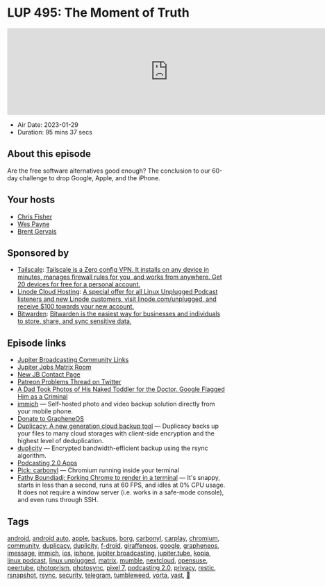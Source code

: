 # LUP 495: The Moment of Truth

<iframe src="https://player.fireside.fm/v2/RUkczH-V+hFBsloD-?theme=dark" width="740" height="200" frameborder="0" scrolling="no"></iframe>

* Air Date: 2023-01-29
* Duration: 95 mins 37 secs

## About this episode

Are the free software alternatives good enough? The conclusion to our 60-day challenge to drop Google, Apple, and the iPhone.

## Your hosts
* [Chris Fisher](https://linuxunplugged.com/hosts/chrislas)
* [Wes Payne](https://linuxunplugged.com/hosts/wes)
* [Brent Gervais](https://linuxunplugged.com/hosts/brent)

## Sponsored by

  * [Tailscale](http://tailscale.com/): [Tailscale is a Zero config VPN. It installs on any device in minutes, manages firewall rules for you, and works from anywhere. Get 20 devices for free for a personal account. ](http://tailscale.com/)
  * [Linode Cloud Hosting](https://linode.com/unplugged): [A special offer for all Linux Unplugged Podcast listeners and new Linode customers, visit linode.com/unplugged, and receive $100 towards your new account. ](https://linode.com/unplugged)
  * [Bitwarden](https://bitwarden.com/linux): [Bitwarden is the easiest way for businesses and individuals to store, share, and sync sensitive data.](https://bitwarden.com/linux)



## Episode links

  * [Jupiter Broadcasting Community Links](https://www.jupiterbroadcasting.com/community/ "Jupiter Broadcasting Community Links")
  * [Jupiter Jobs Matrix Room](http://bit.ly/jupiterjobs "Jupiter Jobs Matrix Room")
  * [New JB Contact Page](https://www.jupiterbroadcasting.com/contact/ "New JB Contact Page")
  * [Patreon Problems Thread on Twitter](https://twitter.com/parismartineau/status/1617914123135881217 "Patreon Problems Thread on Twitter")
  * [A Dad Took Photos of His Naked Toddler for the Doctor. Google Flagged Him as a Criminal](https://www.nytimes.com/2022/08/21/technology/google-surveillance-toddler-photo.html "A Dad Took Photos of His Naked Toddler for the Doctor. Google Flagged Him as a Criminal")
  * [immich](https://github.com/immich-app/immich "immich") — Self-hosted photo and video backup solution directly from your mobile phone.
  * [Donate to GrapheneOS](https://grapheneos.org/donate "Donate to GrapheneOS")
  * [Duplicacy: A new generation cloud backup tool](http://duplicacy.com/ "Duplicacy: A new generation cloud backup tool") — Duplicacy backs up your files to many cloud storages with client-side encryption and the highest level of deduplication.
  * [duplicity](https://duplicity.us/ "duplicity") — Encrypted bandwidth-efficient backup using the rsync algorithm.
  * [Podcasting 2.0 Apps](https://podcastindex.org/apps?appTypes=app&elements=Value "Podcasting 2.0 Apps")
  * [Pick: carbonyl](https://github.com/fathyb/carbonyl "Pick: carbonyl") — Chromium running inside your terminal
  * [Fathy Boundjadj: Forking Chrome to render in a terminal](https://fathy.fr/carbonyl "Fathy Boundjadj: Forking Chrome to render in a terminal") — It's snappy, starts in less than a second, runs at 60 FPS, and idles at 0% CPU usage. It does not require a window server (i.e. works in a safe-mode console), and even runs through SSH.



## Tags

[android](https://linuxunplugged.com/tags/android), [android auto](https://linuxunplugged.com/tags/android%20auto), [apple](https://linuxunplugged.com/tags/apple), [backups](https://linuxunplugged.com/tags/backups), [borg](https://linuxunplugged.com/tags/borg), [carbonyl](https://linuxunplugged.com/tags/carbonyl), [carplay](https://linuxunplugged.com/tags/carplay), [chromium](https://linuxunplugged.com/tags/chromium), [community](https://linuxunplugged.com/tags/community), [duplicacy](https://linuxunplugged.com/tags/duplicacy), [duplicity](https://linuxunplugged.com/tags/duplicity), [f-droid](https://linuxunplugged.com/tags/f-droid), [giraffeneos](https://linuxunplugged.com/tags/giraffeneos), [google](https://linuxunplugged.com/tags/google), [grapheneos](https://linuxunplugged.com/tags/grapheneos), [imessage](https://linuxunplugged.com/tags/imessage), [immich](https://linuxunplugged.com/tags/immich), [ios](https://linuxunplugged.com/tags/ios), [iphone](https://linuxunplugged.com/tags/iphone), [jupiter broadcasting](https://linuxunplugged.com/tags/jupiter%20broadcasting), [jupiter.tube](https://linuxunplugged.com/tags/jupiter.tube), [kopia](https://linuxunplugged.com/tags/kopia), [linux podcast](https://linuxunplugged.com/tags/linux%20podcast), [linux unplugged](https://linuxunplugged.com/tags/linux%20unplugged), [matrix](https://linuxunplugged.com/tags/matrix), [mumble](https://linuxunplugged.com/tags/mumble), [nextcloud](https://linuxunplugged.com/tags/nextcloud), [opensuse](https://linuxunplugged.com/tags/opensuse), [peertube](https://linuxunplugged.com/tags/peertube), [photoprism](https://linuxunplugged.com/tags/photoprism), [photosync](https://linuxunplugged.com/tags/photosync), [pixel 7](https://linuxunplugged.com/tags/pixel%207), [podcasting 2.0](https://linuxunplugged.com/tags/podcasting%202.0), [privacy](https://linuxunplugged.com/tags/privacy), [restic](https://linuxunplugged.com/tags/restic), [rsnapshot](https://linuxunplugged.com/tags/rsnapshot), [rsync](https://linuxunplugged.com/tags/rsync), [security](https://linuxunplugged.com/tags/security), [telegram](https://linuxunplugged.com/tags/telegram), [tumbleweed](https://linuxunplugged.com/tags/tumbleweed), [vorta](https://linuxunplugged.com/tags/vorta), [yast](https://linuxunplugged.com/tags/yast), [🦒](https://linuxunplugged.com/tags/%F0%9F%A6%92)